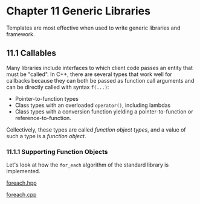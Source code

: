 # Chapter 11 Generic Libraries

Templates are most effective when used to write generic libraries and framework.

## 11.1 Callables

Many libraries include interfaces to which client code passes an entity that must be "called". In C++,
there are several types that work well for callbacks because they can both be passed as function
call arguments and can be directly called with syntax `f(...)`:

+ Pointer-to-function types
+ Class types with an overloaded `operator()`, including lambdas
+ Class types with a conversion function yielding a pointer-to-function or reference-to-function.

Collectively, these types are called *function object types*, and a value of such a type is a *function object*.

### 11.1.1 Supporting Function Objects

Let's look at how the `for_each` algorithm of the standard library is implemented.

[foreach.hpp](./foreach.cpp)

[foreach.cpp](./foreach.cpp)
